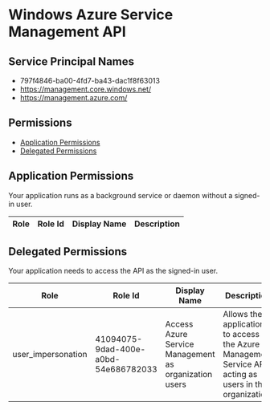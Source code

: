 # Windows Azure Service Management API
## Service Principal Names
- 797f4846-ba00-4fd7-ba43-dac1f8f63013
- https://management.core.windows.net/
- https://management.azure.com/

 ## Permissions
- [Application Permissions](#application-permissions)
- [Delegated Permissions](#delegated-permissions)

## Application Permissions
Your application runs as a background service or daemon without a signed-in user.

| Role | Role Id | Display Name | Description |
|---|---|---|---|

## Delegated Permissions
Your application needs to access the API as the signed-in user. 

| Role | Role Id | Display Name | Description |
|---|---|---|---|
| user_impersonation | 41094075-9dad-400e-a0bd-54e686782033 | Access Azure Service Management as organization users | Allows the application to access the Azure Management Service API acting as users in the organization. |

